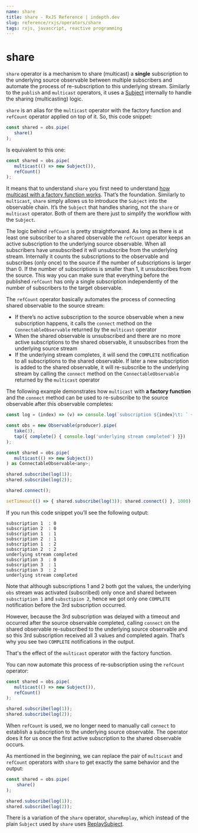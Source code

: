 ```yaml
---
name: share
title: share - RxJS Reference | indepth.dev
slug: reference/rxjs/operators/share
tags: rxjs, javascript, reactive programming
---
```


# share

`share` operator is a mechanism to share (multicast) a **single** subscription to the underlying source observable between multiple subscribers and automate the process of re-subscription to this underlying stream. Similarly to the `publish` and `multicast` operators, it uses a [Subject](https://indepth.dev/reference/rxjs/subjects) internally to handle the sharing (multicasting) logic.

`share` is an alias for the `multicast` operator with the factory function and `refCount` operator applied on top of it. So, this code snippet:

```javascript
const shared = obs.pipe(
   share()
);
```

Is equivalent to this one:

```javascript
const shared = obs.pipe(
   multicast(() => new Subject()),
   refCount()
);
```

It means that to understand `share` you first need to understand [how multicast with a factory function works](https://indepth.dev/reference/rxjs/operators/multicast). That’s the foundation. Similarly to `multicast`, `share` simply allows us to introduce the `Subject` into the observable chain. It’s the `Subject` that handles sharing, not the `share` or `multicast` operator. Both of them are there just to simplify the workflow with the `Subject`.

The logic behind `refCount` is pretty straightforward. As long as there is at least one subscriber to a shared observable the `refCount` operator keeps an active subscription to the underlying source observable. When all subscribers have unsubscribed it will unsubscribe from the underlying stream. Internally it counts the subscriptions to the observable and subscribes (only once) to the source if the number of subscriptions is larger than 0. If the number of subscriptions is smaller than 1, it unsubscribes from the source. This way you can make sure that everything before the published `refCount` has only a single subscription independently of the number of subscribers to the target observable.

The `refCount` operator basically automates the process of connecting shared observable to the source stream:

- If there’s no active subscription to the source observable when a new subscription happens, it calls the `connect` method on the `ConnectableObservable` returned by the `multicast` operator
- When the shared observable is unsubscribed and there are no more active subscriptions to the shared observable, it unsubscribes from the underlying source stream
- If the underlying stream completes, it will send the `COMPLETE` notification to all subscriptions to the shared observable. If later a new subscription is added to the shared observable, it will re-subscribe to the underlying stream by calling the `connect` method on the `ConnectableObservable` returned by the `multicast` operator

The following example demonstrates how `multicast` with **a factory function** and the `connect` method can be used to re-subscribe to the source observable after this observable completes:

```javascript
const log = (index) => (v) => console.log(`subscription ${index}\t: ` + v);

const obs = new Observable(producer).pipe(
   take(3),
   tap({ complete() { console.log('underlying stream completed') }})
);

const shared = obs.pipe(
   multicast(() => new Subject())
) as ConnectableObservable<any>;

shared.subscribe(log(1));
shared.subscribe(log(2));

shared.connect();

setTimeout(() => { shared.subscribe(log(3)); shared.connect() }, 1000);
```

If you run this code snippet you’ll see the following output:

```
subscription 1	: 0
subscription 2	: 0
subscription 1	: 1
subscription 2	: 1
subscription 1	: 2
subscription 2	: 2
underlying stream completed
subscription 3	: 0
subscription 3	: 1
subscription 3	: 2
underlying stream completed
```

Note that although subscriptions 1 and 2 both got the values, the underlying `obs` stream was activated (subscribed) only once and shared between `subsctiption 1` and `subsctipion 2`, hence we got only one `COMPLETE` notification before the 3rd subscription occurred.

However, because the 3rd subscription was delayed with a timeout and occurred after the source observable completed, calling `connect` on the shared observable re-subscribed to the underlying source observable and so this 3rd subscription received all 3 values and completed again. That’s why you see two `COMPLETE` notifications in the output.

That's the effect of the `multicast` operator with the factory function.

You can now automate this process of re-subscription using the `refCount` operator:

```javascript
const shared = obs.pipe(
   multicast(() => new Subject()),
   refCount()
);

shared.subscribe(log(1));
shared.subscribe(log(2));
```

When `refCount` is used, we no longer need to manually call `connect` to establish a subscription to the underlying source observable. The operator does it for us once the first active subscription to the shared observable occurs.

As mentioned in the beginning, we can replace the pair of `multicast` and `refCount` operators with `share` to get exactly the same behavior and the output:

```javascript
const shared = obs.pipe(
    share()
);

shared.subscribe(log(1));
shared.subscribe(log(2));
```

There is a variation of the `share` operator, `shareReplay`, which instead of the plain `Subject` used by `share` uses [ReplaySubject](https://indepth.dev/reference/rxjs/subjects/replay-subject).
